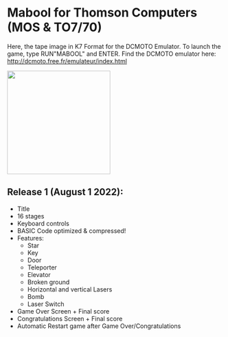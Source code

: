 # Mabool for Thomson Computers (MOS & TO7/70)
Here, the tape image in K7 Format for the DCMOTO Emulator. To launch the game, type RUN"MABOOL" and ENTER.
Find the DCMOTO emulator here: http://dcmoto.free.fr/emulateur/index.html

<img src="https://user-images.githubusercontent.com/11832290/182225021-59e86036-4641-4baa-87e4-0dc2f3399426.png" style="width:25vw">

Release 1 (August 1 2022): 
-------------------------
- Title
- 16 stages
- Keyboard controls
- BASIC Code optimized & compressed!
- Features:
  - Star
  - Key
  - Door
  - Teleporter
  - Elevator
  - Broken ground
  - Horizontal and vertical Lasers
  - Bomb
  - Laser Switch
- Game Over Screen + Final score
- Congratulations Screen + Final score
- Automatic Restart game after Game Over/Congratulations
